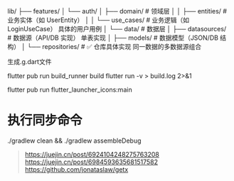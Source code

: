 

lib/
├── features/
│   └── auth/
│       ├── domain/                  # 领域层
│       │   ├── entities/            # 业务实体（如 UserEntity）
│       │   └── use_cases/           # 业务逻辑（如 LoginUseCase）  具体的用户用例
│       └── data/                    # 数据层
│           ├── datasources/         # 数据源（API/DB 实现）  单表实现
│           ├── models/              # 数据模型（JSON/DB 结构）
│           └── repositories/        # ✅ 仓库具体实现     同一数据的多数据源组合





生成.g.dart文件

flutter pub run build_runner build
flutter run -v > build.log 2>&1

flutter pub run flutter_launcher_icons:main



# 执行同步命令
./gradlew clean && ./gradlew assembleDebug

> https://juejin.cn/post/6924104248275763208
> https://juejin.cn/post/6984593635681517582
> https://github.com/jonataslaw/getx